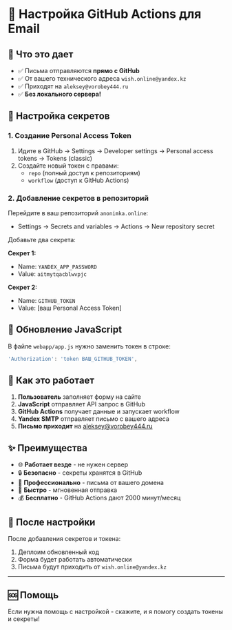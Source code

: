 # 📧 Настройка GitHub Actions для Email

## 🚀 Что это дает
- ✅ Письма отправляются **прямо с GitHub**
- ✅ От вашего технического адреса `wish.online@yandex.kz`
- ✅ Приходят на `aleksey@vorobey444.ru`
- ✅ **Без локального сервера!**

## 🔐 Настройка секретов

### 1. Создание Personal Access Token
1. Идите в GitHub → Settings → Developer settings → Personal access tokens → Tokens (classic)
2. Создайте новый токен с правами:
   - `repo` (полный доступ к репозиториям)
   - `workflow` (доступ к GitHub Actions)

### 2. Добавление секретов в репозиторий
Перейдите в ваш репозиторий `anonimka.online`:
- Settings → Secrets and variables → Actions → New repository secret

Добавьте два секрета:

**Секрет 1:**
- Name: `YANDEX_APP_PASSWORD`
- Value: `aitmytqacblwvpjc`

**Секрет 2:**
- Name: `GITHUB_TOKEN`
- Value: [ваш Personal Access Token]

## 📝 Обновление JavaScript

В файле `webapp/app.js` нужно заменить токен в строке:
```javascript
'Authorization': 'token ВАШ_GITHUB_TOKEN',
```

## 🔄 Как это работает

1. **Пользователь** заполняет форму на сайте
2. **JavaScript** отправляет API запрос в GitHub
3. **GitHub Actions** получает данные и запускает workflow
4. **Yandex SMTP** отправляет письмо с вашего адреса
5. **Письмо приходит** на aleksey@vorobey444.ru

## ✨ Преимущества

- 🌐 **Работает везде** - не нужен сервер
- 🔒 **Безопасно** - секреты хранятся в GitHub
- 📧 **Профессионально** - письма от вашего домена
- 🚀 **Быстро** - мгновенная отправка
- 💰 **Бесплатно** - GitHub Actions дают 2000 минут/месяц

## 🎯 После настройки

После добавления секретов и токена:
1. Деплоим обновленный код
2. Форма будет работать автоматически
3. Письма будут приходить от `wish.online@yandex.kz`

---

## 🆘 Помощь

Если нужна помощь с настройкой - скажите, и я помогу создать токены и секреты!